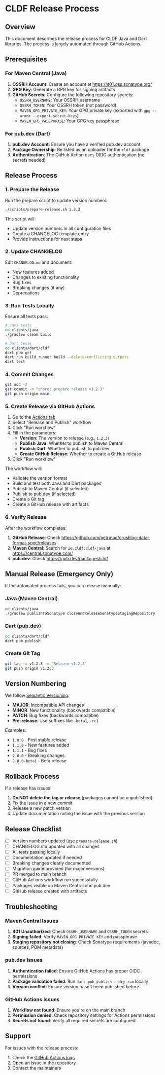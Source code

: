 # CLDF Release Process

## Overview

This document describes the release process for CLDF Java and Dart libraries. The process is largely automated through GitHub Actions.

## Prerequisites

### For Maven Central (Java)

1. **OSSRH Account**: Create an account at https://s01.oss.sonatype.org/
2. **GPG Key**: Generate a GPG key for signing artifacts
3. **GitHub Secrets**: Configure the following repository secrets:
   - `OSSRH_USERNAME`: Your OSSRH username
   - `OSSRH_TOKEN`: Your OSSRH token (not password)
   - `MAVEN_GPG_PRIVATE_KEY`: Your GPG private key (exported with `gpg --armor --export-secret-keys`)
   - `MAVEN_GPG_PASSPHRASE`: Your GPG key passphrase

### For pub.dev (Dart)

1. **pub.dev Account**: Ensure you have a verified pub.dev account
2. **Package Ownership**: Be listed as an uploader for the `cldf` package
3. **Authentication**: The GitHub Action uses OIDC authentication (no secrets needed)

## Release Process

### 1. Prepare the Release

Run the prepare script to update version numbers:

```bash
./scripts/prepare-release.sh 1.2.3
```

This script will:
- Update version numbers in all configuration files
- Create a CHANGELOG template entry
- Provide instructions for next steps

### 2. Update CHANGELOG

Edit `CHANGELOG.md` and document:
- New features added
- Changes to existing functionality
- Bug fixes
- Breaking changes (if any)
- Deprecations

### 3. Run Tests Locally

Ensure all tests pass:

```bash
# Java tests
cd clients/java
./gradlew clean build

# Dart tests
cd clients/dart/cldf
dart pub get
dart run build_runner build --delete-conflicting-outputs
dart test
```

### 4. Commit Changes

```bash
git add -A
git commit -m "chore: prepare release v1.2.3"
git push origin main
```

### 5. Create Release via GitHub Actions

1. Go to the [Actions tab](https://github.com/petrmac/crushlog-data-format-spec/actions)
2. Select "Release and Publish" workflow
3. Click "Run workflow"
4. Fill in the parameters:
   - **Version**: The version to release (e.g., `1.2.3`)
   - **Publish Java**: Whether to publish to Maven Central
   - **Publish Dart**: Whether to publish to pub.dev
   - **Create GitHub Release**: Whether to create a GitHub release
5. Click "Run workflow"

The workflow will:
- Validate the version format
- Build and test both Java and Dart packages
- Publish to Maven Central (if selected)
- Publish to pub.dev (if selected)
- Create a Git tag
- Create a GitHub release with artifacts

### 6. Verify Release

After the workflow completes:

1. **GitHub Release**: Check https://github.com/petrmac/crushlog-data-format-spec/releases
2. **Maven Central**: Search for `io.cldf:cldf-java` at https://central.sonatype.com/
3. **pub.dev**: Check https://pub.dev/packages/cldf

## Manual Release (Emergency Only)

If the automated process fails, you can release manually:

### Java (Maven Central)

```bash
cd clients/java
./gradlew publishToSonatype closeAndReleaseSonatypeStagingRepository
```

### Dart (pub.dev)

```bash
cd clients/dart/cldf
dart pub publish
```

### Create Git Tag

```bash
git tag -a v1.2.3 -m "Release v1.2.3"
git push origin v1.2.3
```

## Version Numbering

We follow [Semantic Versioning](https://semver.org/):

- **MAJOR**: Incompatible API changes
- **MINOR**: New functionality (backwards compatible)
- **PATCH**: Bug fixes (backwards compatible)
- **Pre-release**: Use suffixes like `-beta1`, `-rc1`

Examples:
- `1.0.0` - First stable release
- `1.1.0` - New features added
- `1.1.1` - Bug fixes
- `2.0.0` - Breaking changes
- `2.0.0-beta1` - Beta release

## Rollback Process

If a release has issues:

1. **Do NOT delete the tag or release** (packages cannot be unpublished)
2. Fix the issue in a new commit
3. Release a new patch version
4. Update documentation noting the issue with the previous version

## Release Checklist

- [ ] Version numbers updated (use `prepare-release.sh`)
- [ ] CHANGELOG.md updated with all changes
- [ ] All tests passing locally
- [ ] Documentation updated if needed
- [ ] Breaking changes clearly documented
- [ ] Migration guide provided (for major versions)
- [ ] PR merged to main branch
- [ ] GitHub Actions workflow run successfully
- [ ] Packages visible on Maven Central and pub.dev
- [ ] GitHub release created with artifacts

## Troubleshooting

### Maven Central Issues

1. **401 Unauthorized**: Check `OSSRH_USERNAME` and `OSSRH_TOKEN` secrets
2. **Signing failed**: Verify `MAVEN_GPG_PRIVATE_KEY` and passphrase
3. **Staging repository not closing**: Check Sonatype requirements (javadoc, sources, POM metadata)

### pub.dev Issues

1. **Authentication failed**: Ensure GitHub Actions has proper OIDC permissions
2. **Package validation failed**: Run `dart pub publish --dry-run` locally
3. **Version conflict**: Ensure version hasn't been published before

### GitHub Actions Issues

1. **Workflow not found**: Ensure you're on the main branch
2. **Permission denied**: Check repository settings for Actions permissions
3. **Secrets not found**: Verify all required secrets are configured

## Support

For issues with the release process:
1. Check the [GitHub Actions logs](https://github.com/petrmac/crushlog-data-format-spec/actions)
2. Open an issue in the repository
3. Contact the maintainers